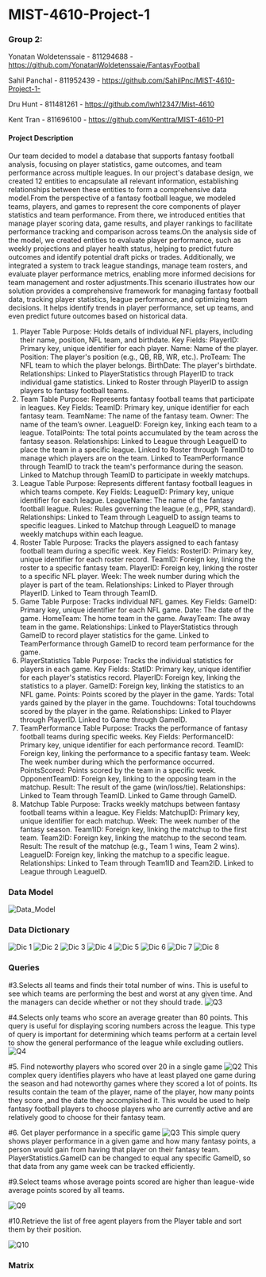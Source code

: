 # MIST-4610-Project-1
### Group 2:
Yonatan Woldetenssaie - 811294688 - https://github.com/YonatanWoldetenssaie/FantasyFootball 

Sahil Panchal - 811952439 - https://github.com/SahilPnc/MIST-4610-Project-1-

Dru Hunt - 811481261 - https://github.com/lwh12347/Mist-4610

Kent Tran - 811696100 - https://github.com/Kenttra/MIST-4610-P1

#### Project Description
Our team decided to model a database that supports fantasy football analysis, focusing on player statistics, game outcomes, and team performance across multiple leagues. In our project's database design, we created 12 entities to encapsulate all relevant information, establishing relationships between these entities to form a comprehensive data model.From the perspective of a fantasy football league, we modeled teams, players, and games to represent the core components of player statistics and team performance. From there, we introduced entities that manage player scoring data, game results, and player rankings to facilitate performance tracking and comparison across teams.On the analysis side of the model, we created entities to evaluate player performance, such as weekly projections and player health status, helping to predict future outcomes and identify potential draft picks or trades. Additionally, we integrated a system to track league standings, manage team rosters, and evaluate player performance metrics, enabling more informed decisions for team management and roster adjustments.This scenario illustrates how our solution provides a comprehensive framework for managing fantasy football data, tracking player statistics, league performance, and optimizing team decisions. It helps identify trends in player performance, set up teams, and even predict future outcomes based on historical data.

1. Player Table
Purpose: Holds details of individual NFL players, including their name, position, NFL team, and birthdate.
Key Fields:
PlayerID: Primary key, unique identifier for each player.
Name: Name of the player.
Position: The player's position (e.g., QB, RB, WR, etc.).
ProTeam: The NFL team to which the player belongs.
BirthDate: The player's birthdate.
Relationships:
Linked to PlayerStatistics through PlayerID to track individual game statistics.
Linked to Roster through PlayerID to assign players to fantasy football teams.
2. Team Table
Purpose: Represents fantasy football teams that participate in leagues.
Key Fields:
TeamID: Primary key, unique identifier for each fantasy team.
TeamName: The name of the fantasy team.
Owner: The name of the team’s owner.
LeagueID: Foreign key, linking each team to a league.
TotalPoints: The total points accumulated by the team across the fantasy season.
Relationships:
Linked to League through LeagueID to place the team in a specific league.
Linked to Roster through TeamID to manage which players are on the team.
Linked to TeamPerformance through TeamID to track the team's performance during the season.
Linked to Matchup through TeamID to participate in weekly matchups.
3. League Table
Purpose: Represents different fantasy football leagues in which teams compete.
Key Fields:
LeagueID: Primary key, unique identifier for each league.
LeagueName: The name of the fantasy football league.
Rules: Rules governing the league (e.g., PPR, standard).
Relationships:
Linked to Team through LeagueID to assign teams to specific leagues.
Linked to Matchup through LeagueID to manage weekly matchups within each league.
4. Roster Table
Purpose: Tracks the players assigned to each fantasy football team during a specific week.
Key Fields:
RosterID: Primary key, unique identifier for each roster record.
TeamID: Foreign key, linking the roster to a specific fantasy team.
PlayerID: Foreign key, linking the roster to a specific NFL player.
Week: The week number during which the player is part of the team.
Relationships:
Linked to Player through PlayerID.
Linked to Team through TeamID.
5. Game Table
Purpose: Tracks individual NFL games.
Key Fields:
GameID: Primary key, unique identifier for each NFL game.
Date: The date of the game.
HomeTeam: The home team in the game.
AwayTeam: The away team in the game.
Relationships:
Linked to PlayerStatistics through GameID to record player statistics for the game.
Linked to TeamPerformance through GameID to record team performance for the game.
6. PlayerStatistics Table
Purpose: Tracks the individual statistics for players in each game.
Key Fields:
StatID: Primary key, unique identifier for each player's statistics record.
PlayerID: Foreign key, linking the statistics to a player.
GameID: Foreign key, linking the statistics to an NFL game.
Points: Points scored by the player in the game.
Yards: Total yards gained by the player in the game.
Touchdowns: Total touchdowns scored by the player in the game.
Relationships:
Linked to Player through PlayerID.
Linked to Game through GameID.
7. TeamPerformance Table
Purpose: Tracks the performance of fantasy football teams during specific weeks.
Key Fields:
PerformanceID: Primary key, unique identifier for each performance record.
TeamID: Foreign key, linking the performance to a specific fantasy team.
Week: The week number during which the performance occurred.
PointsScored: Points scored by the team in a specific week.
OpponentTeamID: Foreign key, linking to the opposing team in the matchup.
Result: The result of the game (win/loss/tie).
Relationships:
Linked to Team through TeamID.
Linked to Game through GameID.
8. Matchup Table
Purpose: Tracks weekly matchups between fantasy football teams within a league.
Key Fields:
MatchupID: Primary key, unique identifier for each matchup.
Week: The week number of the fantasy season.
Team1ID: Foreign key, linking the matchup to the first team.
Team2ID: Foreign key, linking the matchup to the second team.
Result: The result of the matchup (e.g., Team 1 wins, Team 2 wins).
LeagueID: Foreign key, linking the matchup to a specific league.
Relationships:
Linked to Team through Team1ID and Team2ID.
Linked to League through LeagueID.
### Data Model 
![Data_Model](https://github.com/SahilPnc/MIST-4610-Project-1-/blob/main/Datamodel.png)
### Data Dictionary
![Dic 1](https://github.com/SahilPnc/MIST-4610-Project-1-/blob/main/Screenshot%202024-09-30%20at%201.02.33%20AM.png)
![Dic 2](https://github.com/SahilPnc/MIST-4610-Project-1-/blob/main/Screenshot%202024-09-30%20at%201.02.39%20AM.png)
![Dic 3](https://github.com/SahilPnc/MIST-4610-Project-1-/blob/main/Screenshot%202024-09-30%20at%201.02.43%20AM.png)
![Dic 4](https://github.com/SahilPnc/MIST-4610-Project-1-/blob/main/Screenshot%202024-09-30%20at%201.02.48%20AM.png)
![Dic 5](https://github.com/SahilPnc/MIST-4610-Project-1-/blob/main/Screenshot%202024-09-30%20at%201.02.58%20AM.png)
![Dic 6](https://github.com/SahilPnc/MIST-4610-Project-1-/blob/main/Screenshot%202024-09-30%20at%201.03.04%20AM.png)
![Dic 7](https://github.com/SahilPnc/MIST-4610-Project-1-/blob/main/Screenshot%202024-09-30%20at%201.03.10%20AM.png)
![Dic 8](https://github.com/SahilPnc/MIST-4610-Project-1-/blob/main/Screenshot%202024-09-30%20at%201.03.14%20AM.png)
### Queries
#3.Selects all teams and finds their total number of wins. This is useful to see which teams are performing the best and worst at any given time. And the managers can decide whether or not they should trade.
![Q3](https://github.com/lwh12347/Mist-4610/blob/main/Q3.png)

#4.Selects only teams who score an average greater than 80 points. This query is useful for displaying scoring numbers across the league. This type of query is important for determining which teams perform at a certain level to show the general performance of the league while excluding outliers.
![Q4](https://github.com/lwh12347/Mist-4610/blob/main/Q4.png)

#5. Find noteworthy players who scored over 20 in a single game
![Q2](https://github.com/YonatanWoldetenssaie/FantasyFootball/blob/main/Query5.PNG) 
This complex query identifies players who have at least played one game during the season and had noteworthy games where they scored a lot of points. Its results contain the team of the player, name of the player, how many points they score ,and the date they accomplished it. This would be used to help fantasy football players to choose players who are currently active and are relatively good to choose for their fantasy team. 

#6. Get player performance in a specific game
![Q3](https://github.com/YonatanWoldetenssaie/FantasyFootball/blob/main/Query6.PNG)
This simple query shows player performance in a given game and how many fantasy points, a person would gain from having that player on their fantasy team. PlayerStatistics.GameID can be changed to equal any specific GameID, so that data from any game week can be tracked efficiently. 

#9.Select teams whose average points scored are higher than league-wide average points scored by all teams.

![Q9](https://github.com/SahilPnc/MIST-4610-Project-1-/blob/main/Q9.png)

#10.Retrieve the list of free agent players from the Player table and sort them by their position.

![Q10](https://github.com/SahilPnc/MIST-4610-Project-1-/blob/main/Q10.png)

### Matrix
